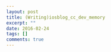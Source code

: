 ```yaml
---
layout: post
title: (Writing)iosblog_cc_dev_memory
excerpt: ""
date: 2016-02-24
tags: []
comments: true
---
```

